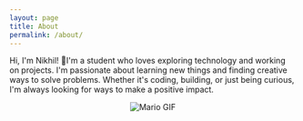 ```yaml
---
layout: page
title: About
permalink: /about/
---
```



Hi, I'm Nikhil! 🚀I'm a student who loves exploring technology and working on projects. 
I'm passionate about learning new things and finding creative ways to solve problems. 
Whether it's coding, building, or just being curious, I'm always looking for ways to make a positive impact.

<center><body><img src="{{site.baseurl}}/images/dance-happy.gif" alt="Mario GIF"></body></center>

